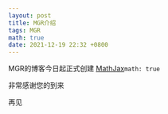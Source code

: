 ```yaml
---
layout: post
title: MGR介绍
tags: MGR
math: true
date: 2021-12-19 22:32 +0800
---
```

MGR的博客今日起正式创建 [MathJax](https://img.atwikiimg.com/www65.atwiki.jp/cookie_kaisetu/attach/348/284/MGR.png)`math: true`

非常感谢您的到来

再见


